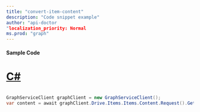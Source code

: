 ```yaml
---
title: "convert-item-content"
description: "Code snippet example" 
author: "api-doctor
"localization_priority: Normal
ms.prod: "graph"
--- 
```

#### Sample Code
# [C#](#tab/Csharp)

```C#

GraphServiceClient graphClient = new GraphServiceClient();
var content = await graphClient.Drive.Items.Items.Content.Request().GetAsync();

```